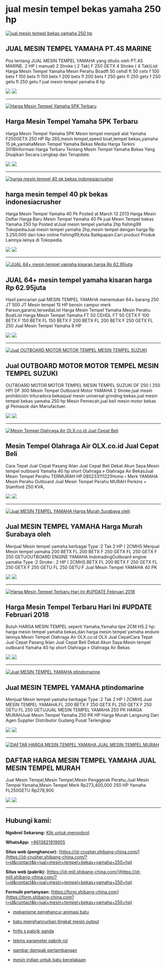 # jual mesin tempel bekas yamaha 250 hp

<a href="https://swt.shibang-china.com/?l=id&img&k=jual+mesin+tempel+bekas+yamaha+250+hp" target="_blank">![jual mesin tempel bekas yamaha 250 hp](http://static.shibang-china.com/all-800x300/1157.jpg)</a>

## JUAL MESIN TEMPEL YAMAHA PT.4S MARINE
Pos tentang JUAL MESIN TEMPEL YAMAHA yang ditulis oleh PT.4S MARINE. 2 HP ( manual) 2 Stroke ( 2 Tak) F 250 GETX 4 Stroke ( 4 Tak)List Harga Mesin Tempel Yamaha Mesin Perahu Boadft 50 cehdl ft 50 cetx f 100 betx f 150 betx fl 150 betx f 200 betx fl 200 betx f 250 getx fl 250 getx f 250 getu fl 250 getu f jual mesin tempel yamaha 8 hp


<a href="https://whatsapp.shibangsoft.com/WhatsApp.php" target="_blank" title="WhatsApp">![](http://static.shibang-china.com/icon/whatsapp.png)</a> <a href="https://swt.shibang-china.com/?l=id&icon&k=jual+mesin+tempel+bekas+yamaha+250+hp" target="_blank">![](http://static.shibang-china.com/icon/chat-id.png)</a>

---

<a href="https://swt.shibang-china.com/?l=id&img&k=jual+mesin+tempel+bekas+yamaha+250+hp" target="_blank">![Harga Mesin Tempel Yamaha 5PK Terbaru](http://static.shibang-china.com/all-800x300/225.jpg)</a>

## Harga Mesin Tempel Yamaha 5PK Terbaru
Harga Mesin Tempel Yamaha 5PK Mesin tempel menjadi alat Yamaha F250GETX 250 HP Rp 265,mesin tempel,speed boat,tempel bekas,yamaha 15 pk,yamahaMesin Tempel Yamaha Bekas Media Harga Terkini 2018Informasi Harga Terbaru Tentang Mesin Tempel Yamaha Bekas Yang Disajikan Secara Lengkap dan Terupdate.


<a href="https://whatsapp.shibangsoft.com/WhatsApp.php" target="_blank" title="WhatsApp">![](http://static.shibang-china.com/icon/whatsapp.png)</a> <a href="https://swt.shibang-china.com/?l=id&icon&k=jual+mesin+tempel+bekas+yamaha+250+hp" target="_blank">![](http://static.shibang-china.com/icon/chat-id.png)</a>

---

<a href="https://swt.shibang-china.com/?l=id&img&k=jual+mesin+tempel+bekas+yamaha+250+hp" target="_blank">![harga mesin tempel 40 pk bekas indonesiacrusher](http://static.shibang-china.com/all-800x300/519.jpg)</a>

## harga mesin tempel 40 pk bekas indonesiacrusher
Harga Mesin Tempel Yamaha 40 Pk Posted at March 13 2013 Harga Mesin Daftar Harga Baru Mesin Tempel Yamaha 40 Pk jual Mesin Tempel bekas Yamaha 250 hp Posted atJual mesin tempel yamaha 2hp fishing99 TokopediaJual mesin tempel yamaha 2hp,mesin tempel dengan harga Rp 3.250.000 dari toko online fishing99,Kota Balikpapan.Cari product Produk Lainnya lainya di Tokopedia.


<a href="https://whatsapp.shibangsoft.com/WhatsApp.php" target="_blank" title="WhatsApp">![](http://static.shibang-china.com/icon/whatsapp.png)</a> <a href="https://swt.shibang-china.com/?l=id&icon&k=jual+mesin+tempel+bekas+yamaha+250+hp" target="_blank">![](http://static.shibang-china.com/icon/chat-id.png)</a>

---

<a href="https://swt.shibang-china.com/?l=id&img&k=jual+mesin+tempel+bekas+yamaha+250+hp" target="_blank">![JUAL 64+ mesin tempel yamaha kisaran harga Rp 62.95juta](http://static.shibang-china.com/all-800x300/500.jpg)</a>

## JUAL 64+ mesin tempel yamaha kisaran harga Rp 62.95juta
Hasil pencarian jual MESIN TEMPEL YAMAHA menemukan 64+ barang 250 JT 500 JT Mesin tempel 15 HP bensin campur merk Parsun,garansi,tersediaList Harga Mesin Tempel Yamaha Mesin Perahu BoatList Harga Mesin Tempel Yamaha FT 50 CEHDL FT 50 CETX F 100 BETX F 150 BETX FL 150 BETX F 200 BETX FL 200 BETX F 250 GETX FL 250 Jual Mesin Tempel Yamaha 8 HP


<a href="https://whatsapp.shibangsoft.com/WhatsApp.php" target="_blank" title="WhatsApp">![](http://static.shibang-china.com/icon/whatsapp.png)</a> <a href="https://swt.shibang-china.com/?l=id&icon&k=jual+mesin+tempel+bekas+yamaha+250+hp" target="_blank">![](http://static.shibang-china.com/icon/chat-id.png)</a>

---

<a href="https://swt.shibang-china.com/?l=id&img&k=jual+mesin+tempel+bekas+yamaha+250+hp" target="_blank">![Jual OUTBOARD MOTOR MOTOR TEMPEL MESIN TEMPEL SUZUKI](http://static.shibang-china.com/all-800x300/1338.jpg)</a>

## Jual OUTBOARD MOTOR MOTOR TEMPEL MESIN TEMPEL SUZUKI
OUTBOARD MOTOR MOTOR TEMPEL MESIN TEMPEL SUZUKI DF 250 ( 250 HP) DF 300 Mesin Tempel Outboard Motor YAMAHA 2 Stroke.jual mesin prohibición trituradora bekasjual mesin universal grinding bekas.jual mesin tempel bekas yamaha 250 hp Mesin Pemecah.jual beli mesin motor bekas gl Pemasok dan Manufactuer.


<a href="https://whatsapp.shibangsoft.com/WhatsApp.php" target="_blank" title="WhatsApp">![](http://static.shibang-china.com/icon/whatsapp.png)</a> <a href="https://swt.shibang-china.com/?l=id&icon&k=jual+mesin+tempel+bekas+yamaha+250+hp" target="_blank">![](http://static.shibang-china.com/icon/chat-id.png)</a>

---

<a href="https://swt.shibang-china.com/?l=id&img&k=jual+mesin+tempel+bekas+yamaha+250+hp" target="_blank">![Mesin Tempel Olahraga Air OLX.co.id Jual Cepat Beli](http://static.shibang-china.com/all-800x300/30.jpg)</a>

## Mesin Tempel Olahraga Air OLX.co.id Jual Cepat Beli
Cara Tepat Jual Cepat Pasang Iklan Jual Cepat Beli Dekat.Akun Saya.Mesin tempel outboard Yamaha 40 hp short Olahraga » Olahraga Air BekasJual Mesin Tempel Perahu TERMURAH HP.085233111221Home › Merk YAMAHA Mesin Perahu Outboard Jual Mesin Tempel Perahu MURAH Perkins + Stamford 250 KVA,


<a href="https://whatsapp.shibangsoft.com/WhatsApp.php" target="_blank" title="WhatsApp">![](http://static.shibang-china.com/icon/whatsapp.png)</a> <a href="https://swt.shibang-china.com/?l=id&icon&k=jual+mesin+tempel+bekas+yamaha+250+hp" target="_blank">![](http://static.shibang-china.com/icon/chat-id.png)</a>

---

<a href="https://swt.shibang-china.com/?l=id&img&k=jual+mesin+tempel+bekas+yamaha+250+hp" target="_blank">![Jual MESIN TEMPEL YAMAHA Harga Murah Surabaya oleh](http://static.shibang-china.com/all-800x300/744.jpg)</a>

## Jual MESIN TEMPEL YAMAHA Harga Murah Surabaya oleh
Menjual Mesin tempel yamaha berbagai Type :2 Tak 2 HP ( 2CMHS Menjual Mesin tempel yamaha 200 BETX FL 200 BETX F 250 GETX FL 250 GETX F 250 GETUOUTBOARD ENGINE YAMAHA IndotradingOutboard engine yamaha Type :2 Stroke : 2 HP ( 2CMHS BETX FL 200 BETX F 250 GETX FL 250 GETX F 250 GETU FL 250 GETU F Jual Mesin Tempel YAMAHA 40 PK


<a href="https://whatsapp.shibangsoft.com/WhatsApp.php" target="_blank" title="WhatsApp">![](http://static.shibang-china.com/icon/whatsapp.png)</a> <a href="https://swt.shibang-china.com/?l=id&icon&k=jual+mesin+tempel+bekas+yamaha+250+hp" target="_blank">![](http://static.shibang-china.com/icon/chat-id.png)</a>

---

<a href="https://swt.shibang-china.com/?l=id&img&k=jual+mesin+tempel+bekas+yamaha+250+hp" target="_blank">![Harga Mesin Tempel Terbaru Hari Ini #UPDATE Februari 2018](http://static.shibang-china.com/all-800x300/163.jpg)</a>

## Harga Mesin Tempel Terbaru Hari Ini #UPDATE Februari 2018
Butuh HARGA MESIN TEMPEL seperti Yamaha,Yamaha tipe 2CM HS.2 hp: harga mesin tempel yamaha bekas,dan harga mesin tempel yamaha enduro lainnya.Mesin Tempel Olahraga Air OLX.co.id OLX Jual CepatCara Tepat Jual Cepat Pasang Iklan Jual Cepat Beli Dekat.Akun Saya.Mesin tempel outboard Yamaha 40 hp short Olahraga » Olahraga Air Bekas


<a href="https://whatsapp.shibangsoft.com/WhatsApp.php" target="_blank" title="WhatsApp">![](http://static.shibang-china.com/icon/whatsapp.png)</a> <a href="https://swt.shibang-china.com/?l=id&icon&k=jual+mesin+tempel+bekas+yamaha+250+hp" target="_blank">![](http://static.shibang-china.com/icon/chat-id.png)</a>

---

<a href="https://swt.shibang-china.com/?l=id&img&k=jual+mesin+tempel+bekas+yamaha+250+hp" target="_blank">![Jual MESIN TEMPEL YAMAHA ptindomarine](http://static.shibang-china.com/all-800x300/1397.jpg)</a>

## Jual MESIN TEMPEL YAMAHA ptindomarine
Menjual Mesin tempel yamaha berbagai Type :2 Tak 2 HP ( 2CMHS Jual MESIN TEMPEL YAMAHA.FL 200 BETX F 250 GETX FL 250 GETX F 250 GETU FL 250 GETUJUAL MESIN TEMPEL YAMAHA 250 PK HARGA MURAHJual Mesin Tempel Yamaha 250 PK HP Harga Murah Langsung Dari Agen Supplier Distributor Gudang Pusat Terlengkap


<a href="https://whatsapp.shibangsoft.com/WhatsApp.php" target="_blank" title="WhatsApp">![](http://static.shibang-china.com/icon/whatsapp.png)</a> <a href="https://swt.shibang-china.com/?l=id&icon&k=jual+mesin+tempel+bekas+yamaha+250+hp" target="_blank">![](http://static.shibang-china.com/icon/chat-id.png)</a>

---

<a href="https://swt.shibang-china.com/?l=id&img&k=jual+mesin+tempel+bekas+yamaha+250+hp" target="_blank">![DAFTAR HARGA MESIN TEMPEL YAMAHA JUAL MESIN TEMPEL MURAH](http://static.shibang-china.com/all-800x300/592.jpg)</a>

## DAFTAR HARGA MESIN TEMPEL YAMAHA JUAL MESIN TEMPEL MURAH
Jual Mesin Tempel,Mesin Tempel,Mesin Penggerak Perahu,Jual Mesin Tempel Yamaha,Mesin Tempel Merk Rp273,400,000 250 HP Yamaha FL250GETU Rp278,900

<a href="https://whatsapp.shibangsoft.com/WhatsApp.php" target="_blank" title="WhatsApp">![](http://static.shibang-china.com/icon/whatsapp.png)</a> <a href="https://swt.shibang-china.com/?l=id&icon&k=jual+mesin+tempel+bekas+yamaha+250+hp" target="_blank">![](http://static.shibang-china.com/icon/chat-id.png)</a>

---
## Hubungi kami:

**Ngobrol Sekarang:** [Klik untuk mengobrol](https://swt.shibang-china.com?l=id&contact&k=jual+mesin+tempel+bekas+yamaha+250+hp)

**WhatsApp:**  [+8613621919955](https://whatsapp.shibangsoft.com/WhatsApp.php)

**Situs web (penghancur):** [https://id-crusher.shibang-china.com/](https://id-crusher.shibang-china.com/?l=id&contact&k=jual+mesin+tempel+bekas+yamaha+250+hp)

**Situs web (pabrik):** [https://id-mill.shibang-china.com/](https://id-mill.shibang-china.com/?l=id&contact&k=jual+mesin+tempel+bekas+yamaha+250+hp)

**Formulir pertanyaan:** [https://form.shibang-china.com](https://form.shibang-china.com?l=id&contact&k=jual+mesin+tempel+bekas+yamaha+250+hp)

* [mekanisme penghancur animasi batu](../31/mekanisme%20penghancur%20animasi%20batu.md)

* [batu menghancurkan tingkat mesin output](../34/batu%20menghancurkan%20tingkat%20mesin%20output.md)

* [fmfq s pabrik ganda](../40/fmfq%20s%20pabrik%20ganda.md)

* [teknis parameter pabrik rol](../35/teknis%20parameter%20pabrik%20rol.md)

* [gambar dampak pertambangan](../31/gambar%20dampak%20pertambangan.md)

* [mesin indian untuk batu kecelakaan](../38/mesin%20indian%20untuk%20batu%20kecelakaan.md)